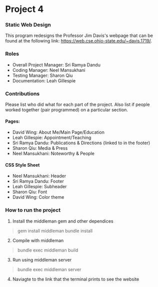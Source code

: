 # Project 4
### Static Web Design
This program redesigns the Professor Jim Davis's webpage that can be found at the following link: https://web.cse.ohio-state.edu/~davis.1719/.

### Roles
* Overall Project Manager: Sri Ramya Dandu
* Coding Manager: Neel Mansukhani
* Testing Manager: Sharon Qiu
* Documentation: Leah Gillespie

### Contributions
Please list who did what for each part of the project.
Also list if people worked together (pair programmed) on a particular section.

#### Pages:
* David Wing: About Me/Main Page/Education 
* Leah Gillespie: Appointment/Teaching
* Sri Ramya Dandu: Publications & Directions (linked to in the footer)
* Sharon Qiu: Media & Press
* Neel Mansukhani: Noteworthy & People

#### CSS Style Sheet
* Neel Mansukhani: Header
* Sri Ramya Dandu: Footer 
* Leah Gillespie: Subheader
* Sharon Qiu: Font
* David Wing: Color theme

### How to run the project
1. Install the middleman gem and other dependices 
> gem install middleman
> bundle install 
2. Compile with middleman
> bundle exec middleman build
3. Run using middleman server
> bundle exec middleman server
4. Naviagte to the link that the terminal prints to see the website 